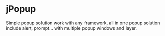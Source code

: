 jPopup
=======

Simple popup solution work with any framework, all in one popup solution include alert, prompt... with multiple popup windows and layer.
